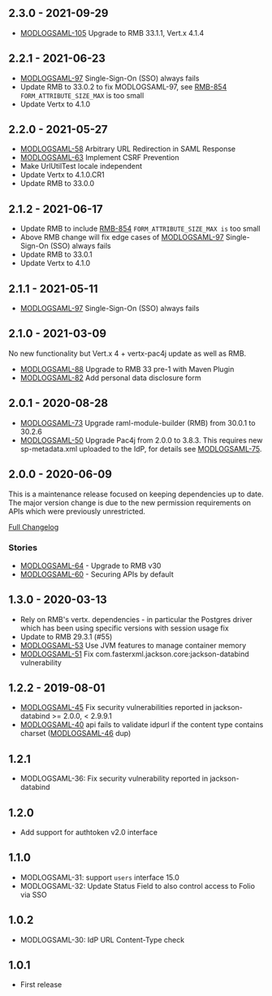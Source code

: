 ## 2.3.0 - 2021-09-29

 * [MODLOGSAML-105](https://issues.folio.org/browse/MODLOGSAML-105) Upgrade to RMB 33.1.1, Vert.x 4.1.4

## 2.2.1 - 2021-06-23

 * [MODLOGSAML-97](https://issues.folio.org/browse/MODLOGSAML-97) Single-Sign-On (SSO) always fails
 * Update RMB to 33.0.2 to fix MODLOGSAML-97, see [RMB-854](https://issues.folio.org/browse/RMB-854) `FORM_ATTRIBUTE_SIZE_MAX` is too small
 * Update Vertx to 4.1.0

## 2.2.0 - 2021-05-27

 * [MODLOGSAML-58](https://issues.folio.org/browse/MODLOGSAML-58) Arbitrary URL Redirection in SAML Response
 * [MODLOGSAML-63](https://issues.folio.org/browse/MODLOGSAML-63) Implement CSRF Prevention
 * Make UrlUtilTest locale independent
 * Update Vertx to 4.1.0.CR1
 * Update RMB to 33.0.0

## 2.1.2 - 2021-06-17

 * Update RMB to include [RMB-854](https://issues.folio.org/browse/RMB-854) `FORM_ATTRIBUTE_SIZE_MAX is` too small
 * Above RMB change will fix edge cases of [MODLOGSAML-97](https://issues.folio.org/browse/MODLOGSAML-97) Single-Sign-On (SSO) always fails
 * Update RMB to 33.0.1
 * Update Vertx to 4.1.0

## 2.1.1 - 2021-05-11

 * [MODLOGSAML-97](https://issues.folio.org/browse/MODLOGSAML-97) Single-Sign-On (SSO) always fails

## 2.1.0 - 2021-03-09

No new functionality but Vert.x 4 + vertx-pac4j update as well as RMB.

 * [MODLOGSAML-88](https://issues.folio.org/browse/MODLOGSAML-88) Upgrade to RMB 33 pre-1 with Maven Plugin
 * [MODLOGSAML-82](https://issues.folio.org/browse/MODLOGSAML-82) Add personal data disclosure form

## 2.0.1 - 2020-08-28

 * [MODLOGSAML-73](https://issues.folio.org/browse/MODLOGSAML-73) Upgrade raml-module-builder (RMB) from 30.0.1 to 30.2.6
 * [MODLOGSAML-50](https://issues.folio.org/browse/MODLOGSAML-50) Upgrade Pac4j from 2.0.0 to 3.8.3. This requires new sp-metadata.xml uploaded to the IdP, for details see [MODLOGSAML-75](https://issues.folio.org/browse/MODLOGSAML-75).

## 2.0.0 - 2020-06-09

This is a maintenance release focused on keeping dependencies up to date.  The major version change is due to the new permission requirements on APIs which were previously unrestricted.

[Full Changelog](https://github.com/folio-org/mod-login-saml/compare/v1.3.0...v2.0.0)

### Stories
 * [MODLOGSAML-64](https://issues.folio.org/browse/MODLOGSAML-64) - Upgrade to RMB v30
 * [MODLOGSAML-60](https://issues.folio.org/browse/MODLOGSAML-60) - Securing APIs by default

## 1.3.0 - 2020-03-13
 * Rely on RMB's vertx. dependencies - in particular the Postgres driver
   which has been using specific versions with session usage fix
 * Update to RMB 29.3.1 (#55)
 * [MODLOGSAML-53](https://issues.folio.org/browse/MODLOGSAML-53) Use JVM features to manage container memory
 * [MODLOGSAML-51](https://issues.folio.org/browse/MODLOGSAML-51) Fix com.fasterxml.jackson.core:jackson-databind vulnerability

## 1.2.2 - 2019-08-01
 * [MODLOGSAML-45](https://issues.folio.org/browse/MODLOGSAML-45) Fix security vulnerabilities reported in
   jackson-databind >= 2.0.0, < 2.9.9.1
 * [MODLOGSAML-40](https://issues.folio.org/browse/MODLOGSAML-40) api fails to validate idpurl if the content type
   contains charset ([MODLOGSAML-46](https://issues.folio.org/browse/MODLOGSAML-46) dup)

## 1.2.1

 * MODLOGSAML-36: Fix security vulnerability reported in jackson-databind

## 1.2.0

 * Add support for authtoken v2.0 interface

## 1.1.0

 * MODLOGSAML-31: support `users` interface 15.0
 * MODLOGSAML-32: Update Status Field to also control access to Folio via SSO

## 1.0.2

 * MODLOGSAML-30: IdP URL Content-Type check

## 1.0.1

 * First release
